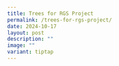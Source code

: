 ```yaml
---
title: Trees for RGS Project
permalink: /trees-for-rgs-project/
date: 2024-10-17
layout: post
description: ""
image: ""
variant: tiptap
---
```

